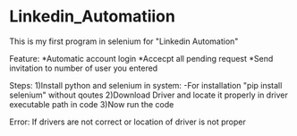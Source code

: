 # Linkedin_Automatiion

This is my first program in selenium for "Linkedin Automation"

Feature:
*Automatic account login
 *Accecpt all pending request
*Send invitation to number of user you entered

Steps:
1)Install python and selenium in system:
    -For installation    "pip install selenium" without qoutes
2)Download Driver and locate it properly in driver executable path in code
3)Now run the code 

Error:
If drivers are not correct or location of driver is not proper

 
